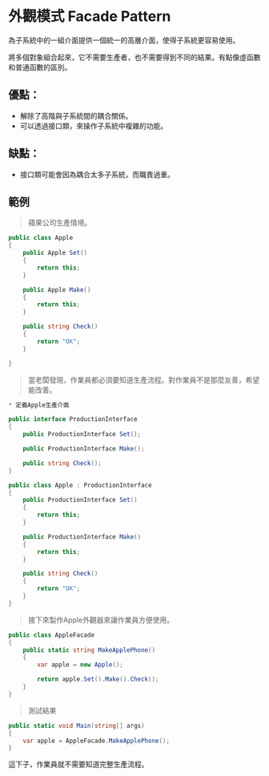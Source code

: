 # 外觀模式 Facade Pattern

為子系統中的一組介面提供一個統一的高層介面，使得子系統更容易使用。

將多個對象組合起來，它不需要生產者，也不需要得到不同的結果。有點像虛函數和普通函數的區別。

## 優點：

* 解除了高階與子系統間的耦合關係。
* 可以透過接口類，來操作子系統中複雜的功能。

## 缺點：

* 接口類可能會因為耦合太多子系統，而職責過重。

## 範例


> 蘋果公司生產情境。

```C#
public class Apple
{
    public Apple Set()
    {
        return this;
    }

    public Apple Make()
    {
        return this;
    }

    public string Check()
    {
        return "OK";
    }

}
```

> 當老闆發現，作業員都必須要知道生產流程。對作業員不是那麼友善，希望能改善。

```C#
* 定義Apple生產介面

public interface ProductionInterface
{
    public ProductionInterface Set();

    public ProductionInterface Make();

    public string Check();
}

public class Apple : ProductionInterface
{
    public ProductionInterface Set()
    {
        return this;
    }

    public ProductionInterface Make()
    {
        return this;
    }

    public string Check()
    {
        return "OK";
    }
}
```

> 接下來製作Apple外觀器來讓作業員方便使用。

```C#
public class AppleFacade
{
    public static string MakeApplePhone()
    {
        var apple = new Apple();

        return apple.Set().Make().Check();
    }
}
```

> 測試結果

```C#
public static void Main(string[] args)
{
    var apple = AppleFacade.MakeApplePhone();
}
```

這下子，作業員就不需要知道完整生產流程。

